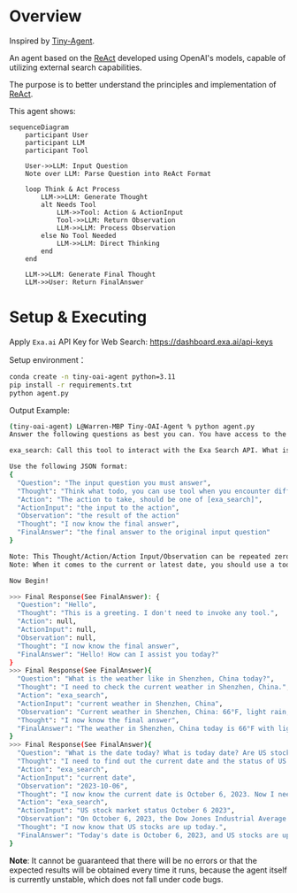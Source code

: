 # Overview

Inspired by [Tiny-Agent](https://github.com/KMnO4-zx/TinyAgent).

An agent based on the [ReAct](https://arxiv.org/abs/2210.03629) developed using OpenAI's models, capable of utilizing external search capabilities.

The purpose is to better understand the principles and implementation of [ReAct](https://arxiv.org/abs/2210.03629).

This agent shows:
```mermaid
sequenceDiagram
    participant User
    participant LLM
    participant Tool

    User->>LLM: Input Question
    Note over LLM: Parse Question into ReAct Format
    
    loop Think & Act Process
        LLM->>LLM: Generate Thought
        alt Needs Tool
            LLM->>Tool: Action & ActionInput
            Tool->>LLM: Return Observation
            LLM->>LLM: Process Observation
        else No Tool Needed
            LLM->>LLM: Direct Thinking
        end
    end
    
    LLM->>LLM: Generate Final Thought
    LLM->>User: Return FinalAnswer
```

# Setup & Executing

Apply `Exa.ai` API Key for Web Search: https://dashboard.exa.ai/api-keys

Setup environment：

```bash
conda create -n tiny-oai-agent python=3.11
pip install -r requirements.txt
python agent.py
```

Output Example:
```bash
(tiny-oai-agent) L@Warren-MBP Tiny-OAI-Agent % python agent.py
Answer the following questions as best you can. You have access to the following tools:

exa_search: Call this tool to interact with the Exa Search API. What is the Exa Search API useful for? Exa.ai Search is a powerful search engine that can be used to access the internet, query the latest research developments, stay updated with current news, and more. Parameters: [{'name': 'search_query', 'description': 'Search for keywords or phrases', 'required': True, 'schema': {'type': 'string'}}] Format the arguments as a JSON object.

Use the following JSON format:
{
  "Question": "The input question you must answer",
  "Thought": "Think what todo, you can use tool when you encounter difficulties. keep Action null if you don't need to invoke tool",
  "Action": "The action to take, should be one of [exa_search]",
  "ActionInput": "the input to the action",
  "Observation": "the result of the action"
  "Thought": "I now know the final answer",
  "FinalAnswer": "the final answer to the original input question"
}

Note: This Thought/Action/Action Input/Observation can be repeated zero or more times.
Note: When it comes to the current or latest date, you should use a tool.

Now Begin!

>>> Final Response(See FinalAnswer): {
  "Question": "Hello",
  "Thought": "This is a greeting. I don't need to invoke any tool.",
  "Action": null,
  "ActionInput": null,
  "Observation": null,
  "Thought": "I now know the final answer",
  "FinalAnswer": "Hello! How can I assist you today?"
}
>>> Final Response(See FinalAnswer){
  "Question": "What is the weather like in Shenzhen, China today?",
  "Thought": "I need to check the current weather in Shenzhen, China.",
  "Action": "exa_search",
  "ActionInput": "current weather in Shenzhen, China",
  "Observation": "Current weather in Shenzhen, China: 66°F, light rain, feels like 63°F, humidity 87%. ([AccuWeather](https://www.accuweather.com/en/cn/shenzhen/58194/current-weather/58194))",
  "Thought": "I now know the final answer",
  "FinalAnswer": "The weather in Shenzhen, China today is 66°F with light rain, feels like 63°F, and humidity at 87%."
}
>>> Final Response(See FinalAnswer){
  "Question": "What is the date today? What is today date? Are US stocks up or down? Please give me the specific data.",
  "Thought": "I need to find out the current date and the status of US stocks. I will first check the current date.",
  "Action": "exa_search",
  "ActionInput": "current date",
  "Observation": "2023-10-06",
  "Thought": "I now know the current date is October 6, 2023. Now I need to check the status of US stocks.",
  "Action": "exa_search",
  "ActionInput": "US stock market status October 6 2023",
  "Observation": "On October 6, 2023, the Dow Jones Industrial Average rose 288 points (about 0.9%), the S&P 500 increased by 1.2%, and the Nasdaq composite gained 1.6% ([AP News](https://apnews.com/article/financial-markets-stocks-dow-nasdaq-5ad7fb9be22c129c1983fa2f6dc252d7)).",
  "Thought": "I now know that US stocks are up today.",
  "FinalAnswer": "Today's date is October 6, 2023, and US stocks are up, with the Dow Jones rising 288 points, the S&P 500 increasing by 1.2%, and the Nasdaq composite gaining 1.6%."
}
```

**Note**: It cannot be guaranteed that there will be no errors or that the expected results will be obtained every time it runs, because the agent itself is currently unstable, which does not fall under code bugs.
